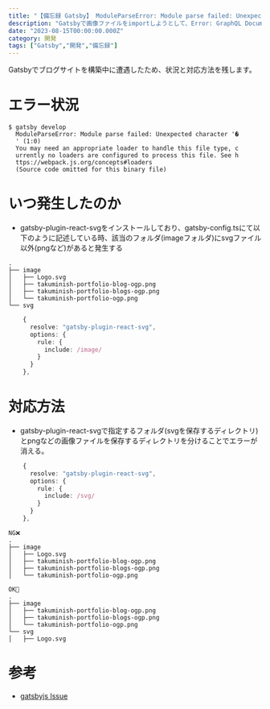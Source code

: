 ```yaml
---
title: "【備忘録 Gatsby】 ModuleParseError: Module parse failed: Unexpected character '�' "
description: "Gatsbyで画像ファイルをimportしようとして、Error: GraphQL Document Validation failed with 13 errorsError 0: Unknown type 'ImageSharpFixed'.が発生したので備忘録に残します。"
date: "2023-08-15T00:00:00.000Z"
category: 開発
tags: ["Gatsby","開発","備忘録"]
---
```


Gatsbyでブログサイトを構築中に遭遇したため、状況と対応方法を残します。

# エラー状況


```
$ gatsby develop
  ModuleParseError: Module parse failed: Unexpected character '�
  ' (1:0)
  You may need an appropriate loader to handle this file type, c
  urrently no loaders are configured to process this file. See h
  ttps://webpack.js.org/concepts#loaders
  (Source code omitted for this binary file)

```

# いつ発生したのか
- gatsby-plugin-react-svgをインストールしており、gatsby-config.tsにて以下のように記述している時、該当のフォルダ(imageフォルダ)にsvgファイル以外(pngなど)があると発生する

```
.
├── image
│   ├── Logo.svg
│   ├── takuminish-portfolio-blog-ogp.png
│   ├── takuminish-portfolio-blogs-ogp.png
│   └── takuminish-portfolio-ogp.png
└── svg
```

```typescript
    {
      resolve: "gatsby-plugin-react-svg",
      options: {
        rule: {
          include: /image/ 
        }
      }
    },
```

# 対応方法
- gatsby-plugin-react-svgで指定するフォルダ(svgを保存するディレクトリ)とpngなどの画像ファイルを保存するディレクトリを分けることでエラーが消える。

```typescript
    {
      resolve: "gatsby-plugin-react-svg",
      options: {
        rule: {
          include: /svg/ 
        }
      }
    },
```

```
NG❌
.
├── image
│   ├── Logo.svg
│   ├── takuminish-portfolio-blog-ogp.png
│   ├── takuminish-portfolio-blogs-ogp.png
│   └── takuminish-portfolio-ogp.png
```

```
OK🙆
.
├── image
│   ├── takuminish-portfolio-blog-ogp.png
│   ├── takuminish-portfolio-blogs-ogp.png
│   └── takuminish-portfolio-ogp.png
└── svg
│   ├── Logo.svg
```
  
# 参考
- [gatsbyjs Issue](https://github.com/gatsbyjs/gatsby/issues/11040)